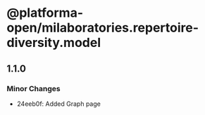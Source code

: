 # @platforma-open/milaboratories.repertoire-diversity.model

## 1.1.0

### Minor Changes

- 24eeb0f: Added Graph page
